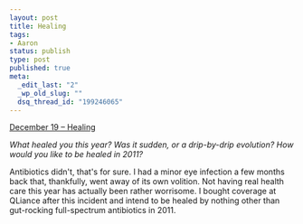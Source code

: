 ```yaml
--- 
layout: post
title: Healing
tags: 
- Aaron
status: publish
type: post
published: true
meta: 
  _edit_last: "2"
  _wp_old_slug: ""
  dsq_thread_id: "199246065"
---
```

<a href="http://www.reverb10.com/december-19-healing/">December 19 – Healing</a>

<em>What healed you this year? Was it sudden, or a drip-by-drip evolution? How would you like to be healed in 2011?</em>

Antibiotics didn't, that's for sure. I had a minor eye infection a few months back that, thankfully, went away of its own volition. Not having real health care this year has actually been rather worrisome. I bought coverage at QLiance after this incident and intend to be healed by nothing other than gut-rocking full-spectrum antibiotics in 2011.
